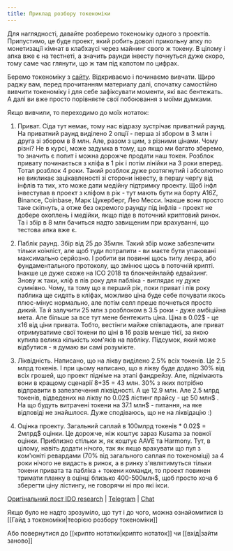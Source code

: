 ```yaml
---
title: Приклад розбору токеноміки
---
```


Для наглядності, давайте розберемо токеноміку одного з проектів. Припустимо, це буде проект, який робить доволі прикольну апку по монетизації кімнат в клабхаусі через майнинг свого ж токену. В цілому і апка вже є на тестнеті, а значить раунди інвесту почнуться дуже скоро, тому саме час глянути, що ж там під капотом по цифрах. 

Беремо токеноміку з [сайту](https://decibelcoin.com/token-economics). Відкриваємо і починаємо вивчати. Щиро раджу вам, перед прочитанням материалу далі, спочатку самостійно вивчити токеноміку і для себе зафіксувати моменти, які вас бентежать. А далі ви вже просто порівняєте свої побоювання з моїми думками.

Якщо вивчили, то переходимо до моїх нотаток:
1. Приват. Сіда тут немає, тому нас відразу зустрічає приватний раунд. На приватний раунд виділено 2 опції - перша зі збором в 3 млн і друга зі збором в 8 млн. Але, разом з цим, з різними цінами. Чому різні? Не в курсі, може задумка в тому, що якщо ми багато зберемо, то значить є попит і можна дорожче продати наш токен. Розблок привату починається з кліфа в 1 рік і потім лінійки на 3 роки вперед. Тотал розблок 4 роки. Такий розблок дуже розтягнутий і абсолютно не викликає зацікавленості зі сторони інвесту, в першу чергу від інфлів та тих, хто може дати медійну підтримку проекту. Щоб інфл інвестував в проект з кліфом в рік - тут мають бути на борту A16Z, Binance, Coinbase, Марк Цукерберг, Лео Месси. Інакше вони просто таке скіпнуть, а отже без окремого раунду під інфлів - проект не добере охоплень і медійки, якщо піде в поточний криптовий ринок. Та і збір в 8 млн бачиться надто завищеним при врахуванні, що тестова апка вже є.  

2. Паблік раунд. Збір від 25 до 35млн. Такий збір може забезпечити тільки коінліст, але щоб туди потрапити - ви маєте бути упаковані максимально серйозно. І робити ви повинні щось типу леєра, або фундаментального протоколу, що змінює щось в поточній крипті. Інакше це дуже схоже на ICO 2018 та блокчейнлайф едвайзинг. Знову ж таки, кліф в пів року для пабліка - виглядає ну дуже сумнівно. Чому, та тому що в перший рік, поки приват і пів року паблика ще сидять в кліфах, можливо ціна буде себе почувати якось плюс-мінус нормально, але потім селл преше почнеться просто дикий. Та й залучити 25 млн з розблоком в 3.5 роки - дуже амбіційна мета. Але більше за все тут мене бентежить ціна. Ціна в 0.02$ - це х16 від ціни привата. Тобто, вестінги майже співпадають, але приват отримуватиме свої токени по ціні в 16 разів менше тієї, за якою купила велика кількість хом'яків на пабліку. Підсумок, який може відбутися - я думаю ви самі розумієте.

3. Ліквідність. Написано, що на лікву виділено 2.5% всіх токенів. Це 2.5 млрд токенів. І при цьому написано, що в лікву буде додано 30% від всіх грошей, що проект підніме на этапі фандрейзу. Але, піднімають вони в кращому сценарії 8+35 = 43 млн. 30% з яких потрібно відправити в запезпечення ліквідності. А це 12.9 млн. Але 2.5 млрд токенів, відведених на лікву по 0.02$ лістинг прайсу - це 50 млн$ . На що будуть витрачені токени на 37.1 млн$ - питання, на яке відповіді не знайшлося. Дуже сподіваюсь, що не на ліквідацію :)

4. Оцінка проекту. Загальний саплай в 100млрд токенів * 0.02$ = 2млрд$ оцінки. Це дорожче, ніж коштує зараз Kusama за повної оцінки. Приблизно стільки ж, як коштує AAVE та Harmony. Тут, в цілому, навіть додати нічого, так як якщо врахувати що пул з ком'юніті ревардами (70% від загального саплая по токеноміці) за 4 роки нічого не видасть в ринок, а в ринку з'являтимуться тільки токени привата та пабліка + токени команди, то проект повинен тримати планку в оцінці близько 400-500млн$, щоб просто хоча б зберегти ціну лістингу, не говорячи ні про які ікси.

[Оригінальний пост IDO research](https://t.me/idoresearch/1095) | [Telegram](https://t.me/idoresearch) | [Chat](https://t.me/IDOresearch_chat)

Якщо було не надто зрозуміло, що тут і до чого, можна ознайомитися із [[Гайд з токеноміки|теорією розбору токеноміки]]

Або повернутися до [[крипто нотатки|крипто нотаток]] чи [[вхід|зайти заново]]

